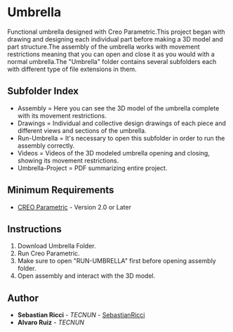 # Umbrella

Functional umbrella designed with Creo Parametric.This project began with drawing and designing each individual part before making a 3D model and part structure.The assembly of the umbrella works with movement restrictions meaning that you can open and close it as you would with a normal umbrella.The "Umbrella" folder contains several subfolders each with different type of file extensions in them.

## Subfolder Index
* Assembly = Here you can see the 3D model of the umbrella complete with its movement restrictions.
* Drawings = Individual and collective design drawings of each piece and different views and sections of the umbrella.
* Run-Umbrella = It's necessary to open this subfolder in order to run the assembly correctly.
* Videos = Videos of the 3D modeled umbrella opening and closing, showing its movement restrictions.
* Umbrella-Project = PDF summarizing entire project.

## Minimum Requirements
* [CREO Parametric](https://www.ptc.com/en/products/cad/creo/parametric) - Version 2.0 or Later

## Instructions

1. Download Umbrella Folder.
2. Run Creo Parametric.
3. Make sure to open "RUN-UMBRELLA" first before opening assembly folder.
4. Open assembly and interact with the 3D model.

## Author

* **Sebastian Ricci** - *TECNUN* - [SebastianRicci](https://github.com/SebastianRicci)
* **Alvaro Ruiz** - *TECNUN* 

